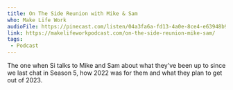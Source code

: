 ```yaml
---
title: On The Side Reunion with Mike & Sam
who: Make Life Work
audioFile: https://pinecast.com/listen/04a3fa6a-fd13-4a0e-8ce4-e63948b9f3cd.mp3
link: https://makelifeworkpodcast.com/on-the-side-reunion-mike-sam/
tags:
 - Podcast
---
```


The one when Si talks to Mike and Sam about what they've been up to since we last chat in Season 5, how 2022 was for them and what they plan to get out of 2023.
